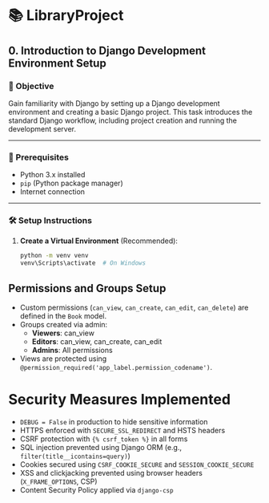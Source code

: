 # 📚 LibraryProject

## 0. Introduction to Django Development Environment Setup

### 🎯 Objective

Gain familiarity with Django by setting up a Django development environment and creating a basic Django project. This task introduces the standard Django workflow, including project creation and running the development server.

---

### 🧰 Prerequisites

- Python 3.x installed
- `pip` (Python package manager)
- Internet connection

---

### 🛠️ Setup Instructions

1. **Create a Virtual Environment** (Recommended):
   ```bash
   python -m venv venv
   venv\Scripts\activate  # On Windows

## Permissions and Groups Setup

- Custom permissions (`can_view`, `can_create`, `can_edit`, `can_delete`) are defined in the `Book` model.
- Groups created via admin:
  - **Viewers**: can_view
  - **Editors**: can_view, can_create, can_edit
  - **Admins**: All permissions
- Views are protected using `@permission_required('app_label.permission_codename')`.

# Security Measures Implemented

- `DEBUG = False` in production to hide sensitive information
- HTTPS enforced with `SECURE_SSL_REDIRECT` and HSTS headers
- CSRF protection with `{% csrf_token %}` in all forms
- SQL injection prevented using Django ORM (e.g., `filter(title__icontains=query)`)
- Cookies secured using `CSRF_COOKIE_SECURE` and `SESSION_COOKIE_SECURE`
- XSS and clickjacking prevented using browser headers (`X_FRAME_OPTIONS`, CSP)
- Content Security Policy applied via `django-csp`
